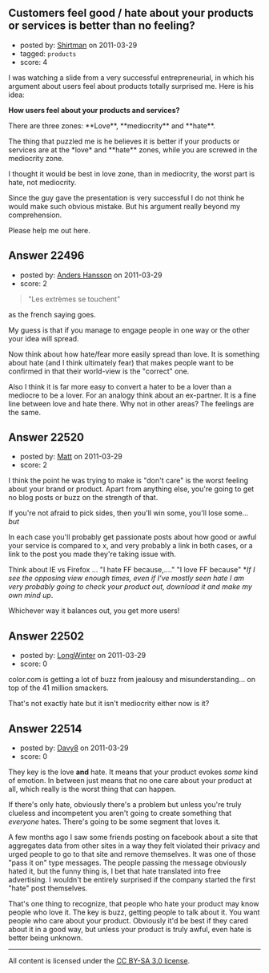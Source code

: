 ## Customers feel good / hate about your products or services is better than no feeling?

- posted by: [Shirtman](https://stackexchange.com/users/-1/9020-shirtman) on 2011-03-29
- tagged: `products`
- score: 4

I was watching a slide from a very successful entrepreneurial, in which his argument about users feel about products totally surprised me. Here is his idea:
<p><b>How users feel about your products and services?</b></p>
There are three zones: **Love**, **mediocrity** and **hate**.
<p>The thing that puzzled me is he believes it is better if your products or services are at the *love* and **hate** zones, while you are screwed in the mediocrity zone. 
<p>I thought it would be best in love zone, than in mediocrity, the worst part is hate, not mediocrity. </p>
<p>Since the guy gave the presentation is very successful I do not think he would make such obvious mistake. But his argument really beyond my comprehension.</p>
<p>Please help me out here.</p>


 


## Answer 22496

- posted by: [Anders Hansson](https://stackexchange.com/users/-1/1038-anders-hansson) on 2011-03-29
- score: 2

> "Les extrèmes se touchent"

as the french saying goes.

My guess is that if you manage to engage people in one way or the other your idea will spread. 

Now think about how hate/fear more easily spread than love. It is something about hate (and I think ultimately fear) that makes people want to be confirmed in that their world-view is the "correct" one. 

Also I think it is far more easy to convert a hater to be a lover than a mediocre to be a lover. For an analogy think about an ex-partner. It is a fine line between love and hate there. Why not in other areas? The feelings are the same.




## Answer 22520

- posted by: [Matt](https://stackexchange.com/users/-1/8784-matt) on 2011-03-29
- score: 2

I think the point he was trying to make is "don't care" is the worst feeling about your brand or product.  Apart from anything else, you're going to get no blog posts or buzz on the strength of that.

If you're not afraid to pick sides, then you'll win some, you'll lose some... *but*

In each case you'll probably get passionate posts about how good or awful your service is compared to x, and very probably a link in both cases, or a link to the post you made they're taking issue with.

Think about IE vs Firefox ... "I hate FF because,...." "I love FF because"  **If I see the opposing view enough times, even if I've mostly seen hate *I am very probably going to check your product out, download it and make my own mind up**.

Whichever way it balances out, you get more users!


## Answer 22502

- posted by: [LongWinter](https://stackexchange.com/users/-1/8540-longwinter) on 2011-03-29
- score: 0

color.com is getting a lot of buzz from jealousy and misunderstanding... on top of the 41 million smackers.

That's not exactly hate but it isn't mediocrity either now is it?


## Answer 22514

- posted by: [Davy8](https://stackexchange.com/users/-1/4912-davy8) on 2011-03-29
- score: 0

They key is the love **and** hate.  It means that your product evokes *some* kind of emotion.  In between just means that no one care about your product at all, which really is the worst thing that can happen.

If there's only hate, obviously there's a problem but unless you're truly clueless and incompetent you aren't going to create something that *everyone* hates.  There's going to be some segment that loves it.  

A few months ago I saw some friends posting on facebook about a site that aggregates data from other sites in a way they felt violated their privacy and urged people to go to that site and remove themselves.  It was one of those "pass it on" type messages.  The people passing the message obviously hated it, but the funny thing is, I bet that hate translated into free advertising.  I wouldn't be entirely surprised if the company started the first "hate" post themselves.

That's one thing to recognize, that people who hate your product may know people who love it.  The key is buzz, getting people to talk about it.  You want people who care about your product.  Obviously it'd be best if they cared about it in a good way, but unless your product is truly awful, even hate is better being unknown.



---

All content is licensed under the [CC BY-SA 3.0 license](https://creativecommons.org/licenses/by-sa/3.0/).
